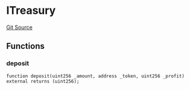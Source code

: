 # ITreasury
[Git Source](https://github.com/KlimaDAO/klimadao-solidity/blob/d2235caa445c673ffcb1a4a1d8c97c8c3cba5198/src/protocol/pKLIMA/ExercisepKLIMA.sol)


## Functions
### deposit


```solidity
function deposit(uint256 _amount, address _token, uint256 _profit) external returns (uint256);
```

